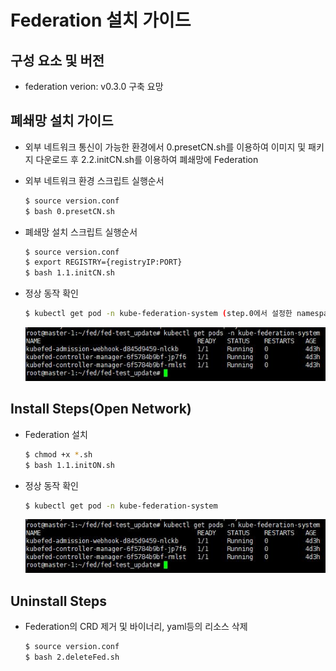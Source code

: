 
# Federation 설치 가이드

## 구성 요소 및 버전
* federation verion: v0.3.0 구축 요망

## 폐쇄망 설치 가이드
* 외부 네트워크 통신이 가능한 환경에서 0.presetCN.sh를 이용하여 이미지 및 패키지 다운로드 후 2.2.initCN.sh를 이용하여 폐쇄망에 Federation
* 외부 네트워크 환경 스크립트 실행순서
    ```bash
    $ source version.conf
    $ bash 0.presetCN.sh
    ```

* 폐쇄망 설치 스크립트 실행순서
    ```bash
    $ source version.conf
    $ export REGISTRY={registryIP:PORT}
    $ bash 1.1.initCN.sh
    ```

* 정상 동작 확인
    ```bash
    $ kubectl get pod -n kube-federation-system (step.0에서 설정한 namespace)
    ```
    ![image](figure/pod.jpg)

## Install Steps(Open Network)
* Federation 설치
    ```bash
    $ chmod +x *.sh
    $ bash 1.1.initON.sh
    ```

* 정상 동작 확인
    ```bash
    $ kubectl get pod -n kube-federation-system
    ```
    ![image](figure/pod.jpg)

## Uninstall Steps
* Federation의 CRD 제거 및 바이너리, yaml등의 리소스 삭제
    ```bash
    $ source version.conf
    $ bash 2.deleteFed.sh
    ```
